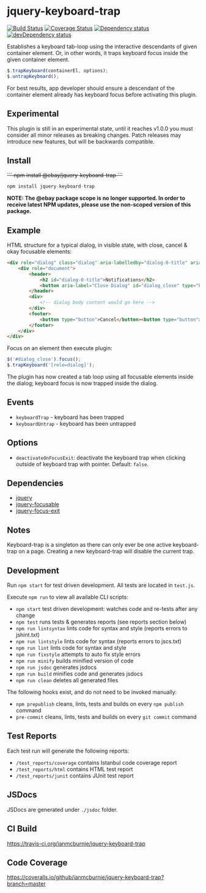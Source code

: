 # jquery-keyboard-trap

<p>
    <a href="https://travis-ci.org/ianmcburnie/jquery-keyboard-trap"><img src="https://api.travis-ci.org/ianmcburnie/jquery-keyboard-trap.svg?branch=master" alt="Build Status" /></a>
    <a href='https://coveralls.io/github/ianmcburnie/jquery-keyboard-trap?branch=master'><img src='https://coveralls.io/repos/ianmcburnie/jquery-keyboard-trap/badge.svg?branch=master&service=github' alt='Coverage Status' /></a>
    <a href="https://david-dm.org/ianmcburnie/jquery-keyboard-trap"><img src="https://david-dm.org/ianmcburnie/jquery-keyboard-trap.svg" alt="Dependency status" /></a>
    <a href="https://david-dm.org/ianmcburnie/jquery-keyboard-trap#info=devDependencies"><img src="https://david-dm.org/ianmcburnie/jquery-keyboard-trap/dev-status.svg" alt="devDependency status" /></a>
</p>

Establishes a keyboard tab-loop using the interactive descendants of given container element. Or, in other words, it traps keyboard focus inside the given container element.

```js
$.trapKeyboard(containerEl, options);
$.untrapKeyboard();
```

For best results, app developer should ensure a descendant of the container element
already has keyboard focus before activating this plugin.

## Experimental

This plugin is still in an experimental state, until it reaches v1.0.0 you must
consider all minor releases as breaking changes. Patch releases may introduce
new features, but will be backwards compatible.

## Install

<strike>
```
npm install @ebay/jquery-keyboard-trap
```
</strike>

```js
npm install jquery-keyboard-trap
```

**NOTE: The @ebay package scope is no longer supported. In order to receive latest NPM updates, please use the non-scoped version of this package.**

## Example

HTML structure for a typical dialog, in visible state, with close, cancel & okay focusable elements:

```html
<div role="dialog" class="dialog" aria-labelledby="dialog-0-title" aria-hidden="false">
    <div role="document">
        <header>
            <h2 id="dialog-0-title">Notifications</h2>
            <button aria-label="Close Dialog" id="dialog_close" type="button"></button>
        </header>
        <div>
            <!-- dialog body content would go here -->            
        </div>
        <footer>
            <button type="button">Cancel</button><button type="button">Ok</button>
        </footer>
    </div>
</div>
```

Focus on an element then execute plugin:

```js
$('#dialog_close').focus();
$.trapKeyboard('[role=dialog]');
```

The plugin has now created a tab loop using all focusable elements inside the dialog; keyboard focus is now trapped inside the dialog.

## Events

* `keyboardTrap` - keyboard has been trapped
* `keyboardUntrap` - keyboard has been untrapped

## Options

* `deactivateOnFocusExit`: deactivate the keyboard trap when clicking outside of
keyboard trap with pointer. Default: `false`.

## Dependencies

* [jquery](https://jquery.com/)
* [jquery-focusable](https://github.com/ianmcburnie/jquery-focusable)
* [jquery-focus-exit](https://github.com/ianmcburnie/jquery-focus-exit)

## Notes

Keyboard-trap is a singleton as there can only ever be one active keyboard-trap
on a page. Creating a new keyboard-trap will disable the current trap.

## Development

Run `npm start` for test driven development. All tests are located in `test.js`.

Execute `npm run` to view all available CLI scripts:

* `npm start` test driven development: watches code and re-tests after any change
* `npm test` runs tests & generates reports (see reports section below)
* `npm run lintsyntax` lints code for syntax and style (reports errors to jshint.txt)
* `npm run lintstyle` lints code for syntax (reports errors to jscs.txt)
* `npm run lint` lints code for syntax and style
* `npm run fixstyle` attempts to auto fix style errors
* `npm run minify` builds minified version of code
* `npm run jsdoc` generates jsdocs
* `npm run build` minifies code and generates jsdocs
* `npm run clean` deletes all generated files

The following hooks exist, and do not need to be invoked manually:

* `npm prepublish` cleans, lints, tests and builds on every `npm publish` command
* `pre-commit` cleans, lints, tests and builds on every `git commit` command

## Test Reports

Each test run will generate the following reports:

* `/test_reports/coverage` contains Istanbul code coverage report
* `/test_reports/html` contains HTML test report
* `/test_reports/junit` contains JUnit test report

## JSDocs

JSDocs are generated under `./jsdoc` folder.

## CI Build

https://travis-ci.org/ianmcburnie/jquery-keyboard-trap

## Code Coverage

https://coveralls.io/github/ianmcburnie/jquery-keyboard-trap?branch=master

